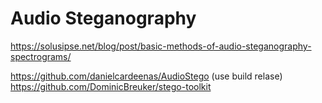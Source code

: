 # Audio Steganography

https://solusipse.net/blog/post/basic-methods-of-audio-steganography-spectrograms/

https://github.com/danielcardeenas/AudioStego (use build relase)
https://github.com/DominicBreuker/stego-toolkit
